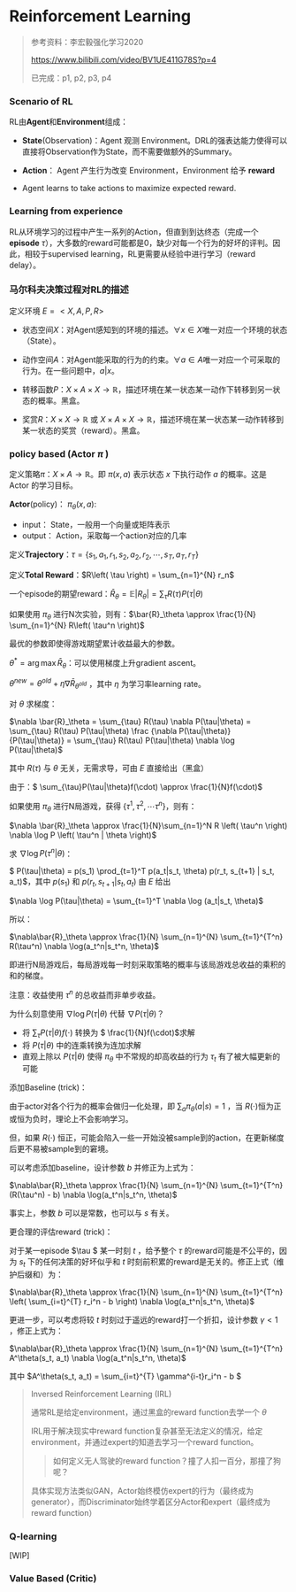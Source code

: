 # Reinforcement Learning



> 参考资料：李宏毅强化学习2020
>
> https://www.bilibili.com/video/BV1UE411G78S?p=4
>
> 已完成：p1, p2, p3, p4



### Scenario of RL

RL由**Agent**和**Environment**组成：

- **State**(Observation)：Agent 观测 Environment。DRL的强表达能力使得可以直接将Observation作为State，而不需要做额外的Summary。
- **Action**： Agent 产生行为改变 Environment，Environment 给予 **reward**

- Agent learns to take actions to maximize expected reward.



### Learning from experience

RL从环境学习的过程中产生一系列的Action，但直到到达终态（完成一个**episode** $\tau$），大多数的reward可能都是0，缺少对每一个行为的好坏的评判。因此，相较于supervised learning，RL更需要从经验中进行学习（reward delay）。



### 马尔科夫决策过程对RL的描述

定义环境 $E=<X,A,P,R>$

- 状态空间$X$：对Agent感知到的环境的描述。$\forall x \in X$唯一对应一个环境的状态（State）。

- 动作空间$A$：对Agent能采取的行为的约束。$\forall a \in A$唯一对应一个可采取的行为。在一些问题中，$a|x$。

- 转移函数$P$：$X \times A \times X \rightarrow \mathbb{R}$，描述环境在某一状态某一动作下转移到另一状态的概率。黑盒。

- 奖赏$R$：$X \times X \rightarrow \mathbb{R}$ 或 $X \times A \times X \rightarrow \mathbb{R}$，描述环境在某一状态某一动作转移到某一状态的奖赏（reward）。黑盒。



### policy based (Actor $\pi$ )

定义策略$\pi$：$X \times A \rightarrow \mathbb{R}$。即 $\pi\left( x,a \right)$ 表示状态 $x$ 下执行动作 $a$ 的概率。这是 Actor 的学习目标。

**Actor**(policy)： $\pi _{\theta} \left( x,a \right)$:

- input： State，一般用一个向量或矩阵表示
- output： Action，采取每一个action对应的几率



定义**Trajectory**：$\tau = \left\{ s_1,a_1,r_1,s_2,a_2,r_2,\cdots , s_T,a_T,r_T \right\}$

定义**Total Reward**：$R\left( \tau \right) = \sum_{n=1}^{N} r_n$

一个episode的期望reward：$\bar{R}_\theta = \mathbb {E} \left| R_{\theta} \right| = \sum_{\tau} R\left( \tau \right) P\left( \tau | \theta \right)$

如果使用 $\pi_{\theta}$ 进行N次实验，则有：$\bar{R}_\theta \approx \frac{1}{N} \sum_{n=1}^{N} R\left(  \tau^n \right)$



最优的参数即使得游戏期望累计收益最大的参数。

$\theta ^* = \arg\max \bar{R}_\theta$：可以使用梯度上升gradient ascent。

$\theta^{new} = \theta^{old} + \eta \nabla \bar{R}_{\theta^{old}}$ ，其中 $\eta$ 为学习率learning rate。



对 $\theta$ 求梯度：

$\nabla \bar{R}_\theta = \sum_{\tau} R(\tau) \nabla P(\tau|\theta) = \sum_{\tau} R(\tau) P(\tau|\theta) \frac {\nabla P(\tau|\theta)} {P(\tau|\theta)} = \sum_{\tau} R(\tau) P(\tau|\theta) \nabla \log P(\tau|\theta)$

其中 $R(\tau)$ 与 $\theta$ 无关，无需求导，可由 $E$ 直接给出（黑盒）

由于：$ \sum_{\tau}P(\tau|\theta)f(\cdot) \approx \frac{1}{N}f(\cdot)$

如果使用 $\pi_\theta$ 进行N局游戏，获得 $\left\{ \tau^1, \tau^2, \cdots \tau^n \right\}$，则有：

$\nabla \bar{R}_\theta \approx \frac{1}{N}\sum_{n=1}^N R \left( \tau^n \right) \nabla \log P \left( \tau^n | \theta \right)$



求 $\nabla \log P \left( \tau^n | \theta \right)$：

$ P(\tau|\theta) = p(s_1) \prod_{t=1}^T p(a_t|s_t, \theta) p(r_t, s_{t+1} | s_t, a_t)$，其中 $p(s_1)$ 和 $p(r_t, s_{t+1} | s_t, a_t)$ 由 $E$ 给出

$\nabla \log P(\tau|\theta) = \sum_{t=1}^T \nabla \log (a_t|s_t, \theta)$



所以：

$\nabla\bar{R}_\theta \approx \frac{1}{N} \sum_{n=1}^{N} \sum_{t=1}^{T^n} R(\tau^n) \nabla \log(a_t^n|s_t^n, \theta)$

即进行N局游戏后，每局游戏每一时刻采取策略的概率与该局游戏总收益的乘积的和的梯度。

注意：收益使用 $\tau^n$ 的总收益而非单步收益。



为什么刻意使用  $\nabla \log P(\tau|\theta)$ 代替 $\nabla P(\tau|\theta)$？

- 将 $\sum_{\tau}P(\tau|\theta)f(\cdot )$ 转换为 $ \frac{1}{N}f(\cdot)$求解
- 将 $P(\tau|\theta)$ 中的连乘转换为连加求解
- 直观上除以 $P(\tau|\theta )$ 使得 $\pi_\theta$ 中不常规的却高收益的行为 $\tau_t$ 有了被大幅更新的可能



添加Baseline (trick)：

由于actor对各个行为的概率会做归一化处理，即 $\sum_{a} \pi_\theta(a|s) = 1$ ，当 $R(\cdot)$恒为正或恒为负时，理论上不会影响学习。

但，如果 $R(\cdot)$ 恒正，可能会陷入一些一开始没被sample到的action，在更新梯度后更不易被sample到的窘境。

可以考虑添加baseline，设计参数 $b$ 并修正为上式为：

$\nabla\bar{R}_\theta \approx \frac{1}{N} \sum_{n=1}^{N} \sum_{t=1}^{T^n} (R(\tau^n) - b) \nabla \log(a_t^n|s_t^n, \theta)$

事实上，参数 $b$ 可以是常数，也可以与 $s$ 有关。



更合理的评估reward (trick)：

对于某一episode $\tau $ 某一时刻 $t$ ，给予整个 $\tau$ 的reward可能是不公平的，因为 $s_t$ 下的任何决策的好坏似乎和 $t$ 时刻前积累的reward是无关的。修正上式（维护后缀和）为：

$\nabla\bar{R}_\theta \approx \frac{1}{N} \sum_{n=1}^{N} \sum_{t=1}^{T^n} \left( \sum_{i=t}^{T} r_i^n - b \right) \nabla \log(a_t^n|s_t^n, \theta)$

更进一步，可以考虑将较 $t$ 时刻过于遥远的reward打一个折扣，设计参数 $\gamma < 1$ ，修正上式为： 

$\nabla\bar{R}_\theta \approx \frac{1}{N} \sum_{n=1}^{N} \sum_{t=1}^{T^n} A^\theta(s_t, a_t) \nabla \log(a_t^n|s_t^n, \theta)$

其中 $A^\theta(s_t, a_t) = \sum_{i=t}^{T} \gamma^{i-t}r_i^n - b $



> Inversed Reinforcement Learning (IRL)
>
> 通常RL是给定environment，通过黑盒的reward function去学一个 $\theta$ 
>
> IRL用于解决现实中reward function复杂甚至无法定义的情况，给定environment，并通过expert的知道去学习一个reward function。
>
> > 如何定义无人驾驶的reward function？撞了人扣一百分，那撞了狗呢？
>
> 具体实现方法类似GAN，Actor始终模仿expert的行为（最终成为generator），而Discriminator始终学着区分Actor和expert（最终成为reward function）



### Q-learning

[WIP]



### Value Based (Critic)

